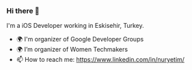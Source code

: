 ### Hi there 👋


I'm a iOS Developer working in Eskisehir, Turkey.

- 🌍 I'm organizer of Google Developer Groups
- 🌍 I’m organizer of Women Techmakers
- 📫 How to reach me: https://www.linkedin.com/in/nuryetim/




